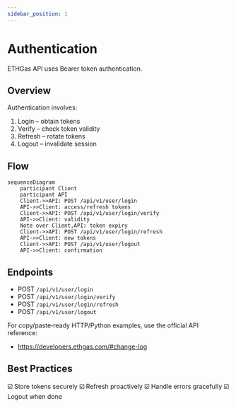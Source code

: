 ```yaml
---
sidebar_position: 1
---
```


# Authentication

ETHGas API uses Bearer token authentication.

## Overview

Authentication involves:

1. Login – obtain tokens
2. Verify – check token validity
3. Refresh – rotate tokens
4. Logout – invalidate session

## Flow

```mermaid
sequenceDiagram
    participant Client
    participant API
    Client->>API: POST /api/v1/user/login
    API->>Client: access/refresh tokens
    Client->>API: POST /api/v1/user/login/verify
    API->>Client: validity
    Note over Client,API: token expiry
    Client->>API: POST /api/v1/user/login/refresh
    API->>Client: new tokens
    Client->>API: POST /api/v1/user/logout
    API->>Client: confirmation
```

## Endpoints

- POST `/api/v1/user/login`
- POST `/api/v1/user/login/verify`
- POST `/api/v1/user/login/refresh`
- POST `/api/v1/user/logout`

For copy/paste‑ready HTTP/Python examples, use the official API reference:

- https://developers.ethgas.com/#change-log

## Best Practices

☑️ Store tokens securely
☑️ Refresh proactively
☑️ Handle errors gracefully
☑️ Logout when done 